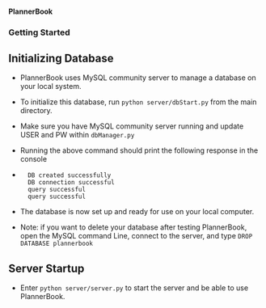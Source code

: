 #### PlannerBook

### Getting Started

## Initializing Database
- PlannerBook uses MySQL community server to manage a database on your local system.
- To initialize this database, run `python server/dbStart.py` from the main directory.
- Make sure you have MySQL community server running and update USER and PW within `dbManager.py`
- Running the above command should print the following response in the console

- ```MySQL Database connection successful
    DB created successfully
    DB connection successful
    query successful
    query successful
  ```
- The database is now set up and ready for use on your local computer.
- Note: if you want to delete your database after testing PlannerBook, open the MySQL command Line, connect to the server, and type `DROP DATABASE plannerbook`

## Server Startup
- Enter `python server/server.py` to start the server and be able to use PlannerBook.
